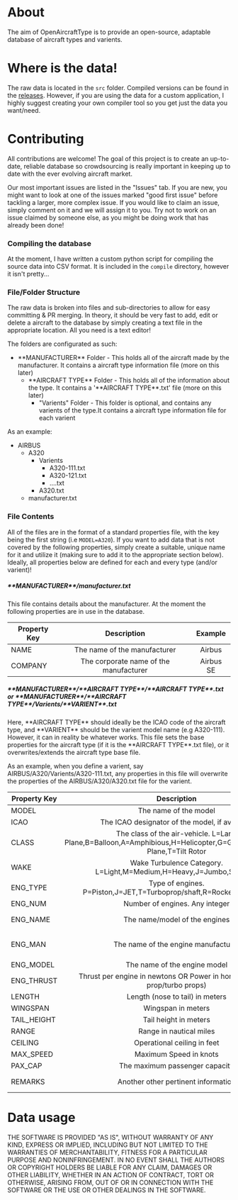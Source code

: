 # About

The aim of OpenAircraftType is to provide an open-source, adaptable database of aircraft types and varients.

# Where is the data!

The raw data is located in the `src` folder. Compiled versions can be found in the [releases](https://github.com/atoff/OpenAircraftType/releases). However, if you are using the data for a custom application, I highly suggest creating your own compiler tool so you get just the data you want/need.

# Contributing

All contributions are welcome! The goal of this project is to create an up-to-date, reliable database so crowdsourcing is really important in keeping up to date with the ever evolving aircraft market.

Our most important issues are listed in the "Issues" tab. If you are new, you might want to look at one of the issues marked "good first issue" before tackling a larger, more complex issue. If you would like to claim an issue, simply comment on it and we will assign it to you. Try not to work on an issue claimed by someone else, as you might be doing work that has already been done!

### Compiling the database
At the moment, I have written a custom python script for compiling the source data into CSV format. It is included in the `compile` directory, however it isn't pretty...

### File/Folder Structure
The raw data is broken into files and sub-directories to allow for easy committing & PR merging. In theory, it should be very fast to add, edit or delete a aircraft to the database by simply creating a text file in the appropriate location. All you need is a text editor!

The folders are configurated as such:

<ul>
	<li>
    	**MANUFACTURER** Folder - This holds all of the aircraft made by the manufacturer. It contains a aircraft type information file (more on this later)
        <ul>
        <li>**AIRCRAFT TYPE** Folder - This holds all of the information about the type. It contains a '**AIRCRAFT TYPE**.txt' file (more on this later)
          <ul>
          <li>"Varients" Folder - This folder is optional, and contains any varients of the type.It contains a aircraft type information file for each varient</li>
          </ul>
        </li>
        </ul>
    </li>
</ul>

As an example:
<ul>
	<li>
    	AIRBUS
        <ul>
        <li>A320
          <ul>
          <li>
          	Varients
            <ul><li>A320-111.txt</li><li>A320-121.txt</li><li>....txt</li></ul>
          </li>
          <li>A320.txt</li>
          </ul>
        </li>
        <li>manufacturer.txt</li>
        </ul>
    </li>
</ul>

### File Contents

All of the files are in the format of a standard properties file, with the key being the first string
(i.e `MODEL=A320`). If you want to add data that is not covered by the following properties, simply create a suitable, unique name for it and utilize it (making sure to add it to the appropriate section below). Ideally, all properties below are defined for each and every type (and/or varient)!

##### \*\*MANUFACTURER\*\*/manufacturer.txt
This file contains details about the manufacturer. At the moment the following properties are in use in the database.

| Property Key 	| Description   				| Example	|
| --------------|:-----------------------------------------:	|:-------------:|
| NAME      	| The name of the manufacturer 			| Airbus 	|
| COMPANY      	| The corporate name of the manufacturer    	| Airbus SE 	|

##### \*\*MANUFACTURER\*\*/\*\*AIRCRAFT TYPE\*\*/\*\*AIRCRAFT TYPE\*\*.txt *or* \*\*MANUFACTURER\*\*/\*\*AIRCRAFT TYPE\*\*/Varients/\*\*VARIENT\*\*.txt
Here, \*\*AIRCRAFT TYPE\*\* should ideally be the ICAO code of the aircraft type, and \*\*VARIENT\*\* should be the varient model name (e.g A320-111). However, it can in reality be whatever works. This file sets the base properties for the aircraft type (if it is the \*\*AIRCRAFT TYPE\*\*.txt file), or it overwrites/extends the aircraft type base file.

As an example, when you define a varient, say AIRBUS/A320/Varients/A320-111.txt, any properties in this file will overwrite the properties of the AIRBUS/A320/A320.txt file for the varient.

| Property Key 	| Description   							| Example		|
| --------------|:-----------------------------------------:|:-------------:|
| MODEL      	| The name of the model 							| A320 |
| ICAO      	| The ICAO designator of the model, if available    | A320 |
| CLASS      	| The class of the air-vehicle. L=Land Plane,B=Balloon,A=Amphibious,H=Helicopter,G=Gyrocopter,S=Sea Plane,T=Tilt Rotor    									  		| L |
| WAKE      	| Wake Turbulence Category. L=Light,M=Medium,H=Heavy,J=Jumbo,S=Super    | M |
| ENG_TYPE      | Type of engines. P=Piston,J=JET,T=Turboprop/shaft,R=Rocket,E=Electric    | J |
| ENG_NUM      	| Number of engines. Any integer    			| 2 |
| ENG_NAME      | The name/model of the engines    				| IAE V2527E-A5 |
| ENG_MAN      	| The name of the engine manufacturer    		| International Aero Engines |
| ENG_MODEL     | The name of the engine model    				| V2527E-A5 |
| ENG_THRUST    | Thrust per engine in newtons OR Power in horsepower (for prop/turbo props)    				| 118320 |
| LENGTH      	| Length (nose to tail) in meters    			| 37.57 |
| WINGSPAN     	| Wingspan in meters    						| 35.8 |
| TAIL_HEIGHT   | Tail height in meters    						| 11.76 |
| RANGE      	| Range in nautical miles    					| 3300 |
| CEILING      	| Operational ceiling in feet    				| 41000 |
| MAX_SPEED     | Maximum Speed in knots    					| 470 |
| PAX_CAP     	| The maximum passenger capacity    			| 195 |
| REMARKS       | Another other pertinent information          | Aerobatics Approved |

# Data usage
THE SOFTWARE IS PROVIDED "AS IS", WITHOUT WARRANTY OF ANY KIND, EXPRESS OR IMPLIED, INCLUDING BUT NOT LIMITED TO THE WARRANTIES OF MERCHANTABILITY, FITNESS FOR A PARTICULAR PURPOSE AND NONINFRINGEMENT. IN NO EVENT SHALL THE AUTHORS OR COPYRIGHT HOLDERS BE LIABLE FOR ANY CLAIM, DAMAGES OR OTHER LIABILITY, WHETHER IN AN ACTION OF CONTRACT, TORT OR OTHERWISE, ARISING FROM, OUT OF OR IN CONNECTION WITH THE SOFTWARE OR THE USE OR OTHER DEALINGS IN THE SOFTWARE.
